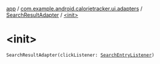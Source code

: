 [app](../../index.md) / [com.example.android.calorietracker.ui.adapters](../index.md) / [SearchResultAdapter](index.md) / [&lt;init&gt;](./-init-.md)

# &lt;init&gt;

`SearchResultAdapter(clickListener: `[`SearchEntryListener`](../-search-entry-listener/index.md)`)`